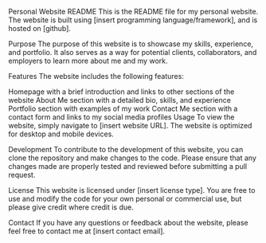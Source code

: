 Personal Website README
This is the README file for my personal website. The website is built using [insert programming language/framework], and is hosted on [github].

Purpose
The purpose of this website is to showcase my skills, experience, and portfolio. It also serves as a way for potential clients, collaborators, and employers to learn more about me and my work.

Features
The website includes the following features:

Homepage with a brief introduction and links to other sections of the website
About Me section with a detailed bio, skills, and experience
Portfolio section with examples of my work
Contact Me section with a contact form and links to my social media profiles
Usage
To view the website, simply navigate to [insert website URL]. The website is optimized for desktop and mobile devices.

Development
To contribute to the development of this website, you can clone the repository and make changes to the code. Please ensure that any changes made are properly tested and reviewed before submitting a pull request.

License
This website is licensed under [insert license type]. You are free to use and modify the code for your own personal or commercial use, but please give credit where credit is due.

Contact
If you have any questions or feedback about the website, please feel free to contact me at [insert contact email].
